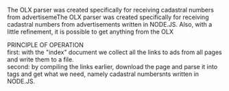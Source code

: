 The OLX parser was created specifically for receiving cadastral numbers from advertisemeThe OLX parser was created specifically for receiving cadastral numbers from advertisements written in NODE.JS. Also, with a little refinement, it is possible to get anything from the OLX

PRINCIPLE OF OPERATION        
first: with the "index" document we collect all the links to ads from all pages and write them to a file.   
second: by compiling the links earlier, download the page and parse it into tags and get what we need, namely cadastral numbersnts written in NODE.JS.
